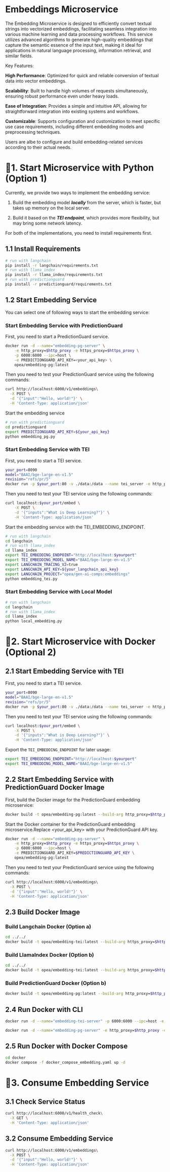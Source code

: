 # Embeddings Microservice

The Embedding Microservice is designed to efficiently convert textual strings into vectorized embeddings, facilitating seamless integration into various machine learning and data processing workflows. This service utilizes advanced algorithms to generate high-quality embeddings that capture the semantic essence of the input text, making it ideal for applications in natural language processing, information retrieval, and similar fields.

Key Features:

**High Performance**: Optimized for quick and reliable conversion of textual data into vector embeddings.

**Scalability**: Built to handle high volumes of requests simultaneously, ensuring robust performance even under heavy loads.

**Ease of Integration**: Provides a simple and intuitive API, allowing for straightforward integration into existing systems and workflows.

**Customizable**: Supports configuration and customization to meet specific use case requirements, including different embedding models and preprocessing techniques.

Users are albe to configure and build embedding-related services according to their actual needs.

# 🚀1. Start Microservice with Python (Option 1)

Currently, we provide two ways to implement the embedding service:

1. Build the embedding model **_locally_** from the server, which is faster, but takes up memory on the local server.

2. Build it based on the **_TEI endpoint_**, which provides more flexibility, but may bring some network latency.

For both of the implementations, you need to install requirements first.

## 1.1 Install Requirements

```bash
# run with langchain
pip install -r langchain/requirements.txt
# run with llama_index
pip install -r llama_index/requirements.txt
# run with predictionguard
pip install -r predictionguard/requirements.txt
```

## 1.2 Start Embedding Service

You can select one of following ways to start the embedding service:

### Start Embedding Service with PredictionGuard

First, you need to start a PredictionGuard service.

```bash
docker run -d --name="embedding-pg-server" \
    -e http_proxy=$http_proxy -e https_proxy=$https_proxy \
    -p 6000:6000 --ipc=host \
    -e PREDICTIONGUARD_API_KEY=<your_api_key> \
    opea/embedding-pg:latest
```

Then you need to test your PredictionGuard service using the following commands:

```bash
curl http://localhost:6000/v1/embeddings\
  -X POST \
  -d '{"input":"Hello, world!"}' \
  -H 'Content-Type: application/json'
```

Start the embedding service

```bash
# run with predictionguard
cd predictionguard
export PREDICTIONGUARD_API_KEY=${your_api_key}
python embedding_pg.py
```

### Start Embedding Service with TEI

First, you need to start a TEI service.

```bash
your_port=8090
model="BAAI/bge-large-en-v1.5"
revision="refs/pr/5"
docker run -p $your_port:80 -v ./data:/data --name tei_server -e http_proxy=$http_proxy -e https_proxy=$https_proxy --pull always ghcr.io/huggingface/text-embeddings-inference:cpu-1.2 --model-id $model --revision $revision
```

Then you need to test your TEI service using the following commands:

```bash
curl localhost:$your_port/embed \
    -X POST \
    -d '{"inputs":"What is Deep Learning?"}' \
    -H 'Content-Type: application/json'
```

Start the embedding service with the TEI_EMBEDDING_ENDPOINT.

```bash
# run with langchain
cd langchain
# run with llama_index
cd llama_index
export TEI_EMBEDDING_ENDPOINT="http://localhost:$yourport"
export TEI_EMBEDDING_MODEL_NAME="BAAI/bge-large-en-v1.5"
export LANGCHAIN_TRACING_V2=true
export LANGCHAIN_API_KEY=${your_langchain_api_key}
export LANGCHAIN_PROJECT="opea/gen-ai-comps:embeddings"
python embedding_tei.py
```

### Start Embedding Service with Local Model

```bash
# run with langchain
cd langchain
# run with llama_index
cd llama_index
python local_embedding.py
```

# 🚀2. Start Microservice with Docker (Optional 2)

## 2.1 Start Embedding Service with TEI

First, you need to start a TEI service.

```bash
your_port=8090
model="BAAI/bge-large-en-v1.5"
revision="refs/pr/5"
docker run -p $your_port:80 -v ./data:/data --name tei_server -e http_proxy=$http_proxy -e https_proxy=$https_proxy --pull always ghcr.io/huggingface/text-embeddings-inference:cpu-1.2 --model-id $model --revision $revision
```

Then you need to test your TEI service using the following commands:

```bash
curl localhost:$your_port/embed \
    -X POST \
    -d '{"inputs":"What is Deep Learning?"}' \
    -H 'Content-Type: application/json'
```

Export the `TEI_EMBEDDING_ENDPOINT` for later usage:

```bash
export TEI_EMBEDDING_ENDPOINT="http://localhost:$yourport"
export TEI_EMBEDDING_MODEL_NAME="BAAI/bge-large-en-v1.5"
```

## 2.2 Start Embedding Service with PredictionGuard Docker Image

First, build the Docker image for the PredictionGuard embedding microservice:

```bash
docker build -t opea/embedding-pg:latest --build-arg http_proxy=$http_proxy --build-arg https_proxy=$https_proxy -f comps/embeddings/predictionguard/docker/Dockerfile .
```

Start the Docker container for the PredictionGuard embedding microservice.Replace <your_api_key> with your PredictionGuard API key.

```bash
docker run -d --name="embedding-pg-server" \
    -e http_proxy=$http_proxy -e https_proxy=$https_proxy \
    -p 6000:6000 --ipc=host \
    -e PREDICTIONGUARD_API_KEY=$PREDICTIONGUARD_API_KEY \
    opea/embedding-pg:latest
```

Then you need to test your PredictionGuard service using the following commands:

```bash
curl http://localhost:6000/v1/embeddings\
  -X POST \
  -d '{"input":"Hello, world!"}' \
  -H 'Content-Type: application/json'
```

## 2.3 Build Docker Image

### Build Langchain Docker (Option a)

```bash
cd ../../
docker build -t opea/embedding-tei:latest --build-arg https_proxy=$https_proxy --build-arg http_proxy=$http_proxy -f comps/embeddings/langchain/docker/Dockerfile .
```

### Build LlamaIndex Docker (Option b)

```bash
cd ../../
docker build -t opea/embedding-tei:latest --build-arg https_proxy=$https_proxy --build-arg http_proxy=$http_proxy -f comps/embeddings/llama_index/docker/Dockerfile .
```

### Build PredictionGuard Docker (Option b)

```bash
docker build -t opea/embedding-pg:latest --build-arg http_proxy=$http_proxy --build-arg https_proxy=$https_proxy -f comps/embeddings/predictionguard/docker/Dockerfile .
```

## 2.4 Run Docker with CLI

```bash
docker run -d --name="embedding-tei-server" -p 6000:6000 --ipc=host -e http_proxy=$http_proxy -e https_proxy=$https_proxy -e TEI_EMBEDDING_ENDPOINT=$TEI_EMBEDDING_ENDPOINT -e TEI_EMBEDDING_MODEL_NAME=$TEI_EMBEDDING_MODEL_NAME opea/embedding-tei:latest
```

```bash
docker run -d --name="embedding-pg-server" -e http_proxy=$http_proxy -e https_proxy=$https_proxy -p 6000:6000 --ipc=host -e PREDICTIONGUARD_API_KEY=$PREDICTIONGUARD_API_KEY opea/embedding-pg:latest
```

## 2.5 Run Docker with Docker Compose

```bash
cd docker
docker compose -f docker_compose_embedding.yaml up -d
```

# 🚀3. Consume Embedding Service

## 3.1 Check Service Status

```bash
curl http://localhost:6000/v1/health_check\
  -X GET \
  -H 'Content-Type: application/json'
```

## 3.2 Consume Embedding Service

```bash
curl http://localhost:6000/v1/embeddings\
  -X POST \
  -d '{"input":"Hello, world!"}' \
  -H 'Content-Type: application/json'
```
